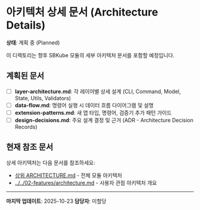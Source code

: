 # 아키텍처 상세 문서 (Architecture Details)

**상태**: 계획 중 (Planned)

이 디렉토리는 향후 SBKube 모듈의 세부 아키텍처 문서를 포함할 예정입니다.

## 계획된 문서

- [ ] **layer-architecture.md**: 각 레이어별 상세 설계 (CLI, Command, Model, State, Utils, Validators)
- [ ] **data-flow.md**: 명령어 실행 시 데이터 흐름 다이어그램 및 설명
- [ ] **extension-patterns.md**: 새 앱 타입, 명령어, 검증기 추가 패턴 가이드
- [ ] **design-decisions.md**: 주요 설계 결정 및 근거 (ADR - Architecture Decision Records)

## 현재 참조 문서

상세 아키텍처는 다음 문서를 참조하세요:

- [상위 ARCHITECTURE.md](../../ARCHITECTURE.md) - 전체 모듈 아키텍처
- [../../02-features/architecture.md](../../../../02-features/architecture.md) - 사용자 관점 아키텍처 개요

______________________________________________________________________

**마지막 업데이트**: 2025-10-23 **담당자**: 미할당
